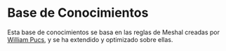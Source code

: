 # Base de Conocimientos

Esta base de conocimientos se basa en las reglas de Meshal creadas por [William Pucs](https://github.com/williampucs), y se ha extendido y optimizado sobre ellas.